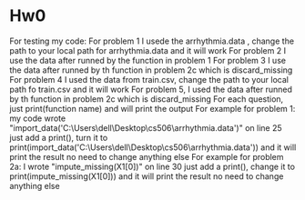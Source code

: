 # Hw0
For testing my code:
For problem 1 I usede the arrhythmia.data , change the path to your local path for arrhythmia.data and it will work
For problem 2 I use the data after runned by the function in problem 1
For problem 3 I use the data after runned by th function in problem 2c which is discard_missing
For problem 4 I used the data from train.csv, change the path to your local path fo train.csv and it will work
For problem 5, I used the data after runned by th function in problem 2c which is discard_missing
For each question, just print(function name) and will print the output
For example for problem 1:
my code wrote "import_data('C:\\Users\\dell\\Desktop\\cs506\\arrhythmia.data')" on line 25
just add a print(), turn it to print(import_data('C:\\Users\\dell\\Desktop\\cs506\\arrhythmia.data')) and it will print the result
no need to change anything else
For example for problem 2a:
I wrote "impute_missing(X1[0])" on line 30
just add a print(), change it to print(impute_missing(X1[0])) and it will print the result
no need to change anything else
